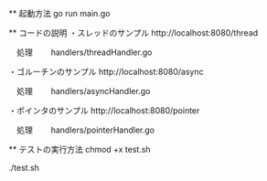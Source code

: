 
** 起動方法
go run main.go

** コードの説明
・スレッドのサンプル
http://localhost:8080/thread

　処理
　　handlers/threadHandler.go

・ゴルーチンのサンプル
http://localhost:8080/async

　処理
　　handlers/asyncHandler.go

・ポインタのサンプル
http://localhost:8080/pointer

　処理
　　handlers/pointerHandler.go

** テストの実行方法
chmod +x test.sh

./test.sh